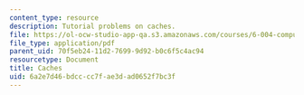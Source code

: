 ```yaml
---
content_type: resource
description: Tutorial problems on caches.
file: https://ol-ocw-studio-app-qa.s3.amazonaws.com/courses/6-004-computation-structures-spring-2009/6a2e7d46bdcccc7fae3dad0652f7bc3f_MIT6_004s09_tutor16.pdf
file_type: application/pdf
parent_uid: 70f5eb24-11d2-7699-9d92-b0c6f5c4ac94
resourcetype: Document
title: Caches
uid: 6a2e7d46-bdcc-cc7f-ae3d-ad0652f7bc3f
---
```

